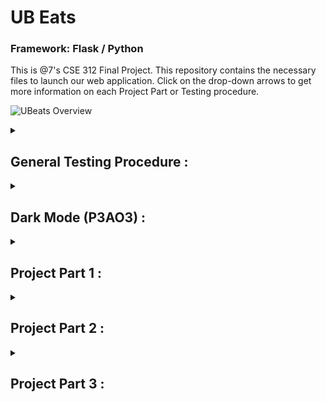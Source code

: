 # UB Eats
### Framework: Flask / Python
This is @7's CSE 312 Final Project. This repository contains the necessary files to launch our web application. Click on the drop-down arrows to get more information on each Project Part or Testing procedure.

![UBeats Overview](static/video/docker.gif)

</details> <details> <summary> <h2> General Testing Procedure : </h2></summary>

Clone the repository:

```bash
git clone git@github.com:h3rogam3r8/cse-312.git
cd cse-312
```

In the Terminal:

```bash
docker compose up --build --force-recreate
```
</details> <details> <summary> <h2> Dark Mode (P3AO3) : </h2></summary>

<h3> Description: </h3>

```bash
Dark mode is an additional theme that allows users to enjoy our website without added strain on their eyes, especially 
during low-light conditions.
```

<h3> Testing Procedure: </h3>

```bash
1. Navigate to insert web domain we have not decided yet.
2. Click on the Dark Mode button and verify your screen is now displaying a dark mode.
3. Click on the Light Mode button and verify your screen has gone back to light mode.
4. Click on another restaurant page and repeat steps 2 and 3.
5. Click on the Dark Mode button again.
6. Next, click on another restaurant page and ensure you are still displaying dark mode.
7. Login and Register an account.
8. Once logged in, repeat steps 1 through 5.
```

</details> <details> <summary> <h2>Project Part 1 : </h2></summary>

### September 27 - October 5: Application Objective 1
- [x] **Arnav** - ~~CSS~~
- [x] **Ash** - ~~JavaScript~~
- [x] **Naomi** - ~~JavaScript~~
- [x] **Eric** - ~~HTML~~
- [x] **Orn** - ~~HTML~~

### October 6 - October 15: Application Objective 2
- [x] **Arnav** - ~~Logout Backend/Misc~~
- [x] **Ash** - ~~Registration Backend~~
- [x] **Naomi** - ~~Registration HTML~~
- [x] **Eric** - ~~Login Backend~~
- [x] **Orn** - ~~Login HTML~~

### October 16 - October 25: Application Objective 3
- [x] **Arnav** - ~~Like & Dislike Backend~~
- [x] **Ash** - ~~Comment & Reply Backend~~
- [x] **Naomi** - ~~Comment & Reply Backend~~
- [x] **Eric** - ~~Comment & Reply / Like & Dislike Misc~~
- [x] **Orn** - ~~Restaurant Reviews HTML~~

### October 26 - October 27: Final Testing
- [x] ~~Address Potential Security Issues~~
- [x] ~~Address Potential Docker Issues~~
- [x] ~~Address Potential Bugs~~

---
~~### Final Deadline: **Monday, October 28, 9:00 AM**~~
> ~~🟥 **(This is the final deadline)** 🟥~~

</details> <details> <summary> <h2>Project Part 2 : </h2></summary>

### October 28 - November 3: Application Objective 1
- [x] **Arnav** - ~~Profile Pictures (Could not finish in time)~~
- [x] **Ash** - ~~Comment Images~~
- [x] **Naomi** - ~~Break Week~~
- [x] **Eric** - ~~Break Week~~
- [x] **Orn** - ~~Break Week~~

### November 4 - November 15: Application Objective 2
- [x] **Arnav** - ~~Break Week~~
- [x] **Ash** - ~~Break Week~~
- [x] **Naomi** - ~~Websocket Interactions~~
- [x] **Eric** - ~~Break Week~~
- [x] **Orn** - ~~Break Week~~

### November 16 - November 16: Application Objective 3
- [x] **Arnav** - Deployment
- [x] **Ash** - Deployment
- [x] **Naomi** - Deployment
- [x] **Eric** - Deployment
- [x] **Orn** - Deployment

### November 17 - November 17: Final Testing
- [x] ~~Address Potential Security Issues~~
- [x] ~~Address Potential Docker Issues~~
- [x] ~~Address Potential Bugs~~

</details> <details> <summary> <h2>Project Part 3 : </h2></summary>

### November 18 - November 21: Application Objective 1
- [x] **Arnav** - ~~Break Week~~
- [x] **Ash** - ~~Break Week~~
- [x] **Naomi** - ~~Break Week~~
- [x] **Eric** - ~~Break Week~~
- [x] **Orn** - ~~Voting using Time~~

### November 22 - November 27: Application Objective 2
- [x] **Arnav** - ~~Break Week~~
- [x] **Ash** - ~~Break Week~~
- [x] **Naomi** - ~~Break Week~~
- [x] **Eric** - ~~DoS Protection~~
- [x] **Orn** - ~~Break Week~~

### November 28 - November 30: Application Objective 3
- [x] **Arnav** - ~~Dark Mode~~
- [x] **Ash** - ~~Break Week~~
- [x] **Naomi** - ~~Break Week~~
- [x] **Eric** - ~~Break Week~~
- [x] **Orn** - ~~Break Week~~

### November 30 - December 1: Final Testing
- [x] ~~Address Potential Security Issues~~
- [x] ~~Address Potential Docker Issues~~
- [x] ~~Address Potential Bugs~~

---
~~### Final Deadline: **Monday, December 2, 9:00 AM**~~
~~> 🟥 **(This is the final deadline **AND** our Presentation Day!)** 🟥~~
